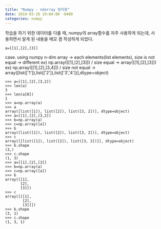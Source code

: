 ```yaml
---
title: "Numpy - ndarray 정리용"
date: 2019-03-26 19:04:00 -0400
categories: numpy
---
```


학습을 하기 위한 데이터를 다룰 때, numpy의 array함수를 자주 사용하게 되는데,
사용하면서 알게 된 내용을 메모 겸 작성하게 되었다.

```
a=[[1],[2],[3]]
```


case. using numpy n-dim array -> each elements(list elements), size is not equal -> different
ex) np.array([[1],[2],[3]]) / size equal -> array([[1],[2],[3]])
ex) np.array([[1],[2],[3,4]]) / size not equal -> array([list(['1']),list(['2']),list(['3','4'])],dtype=object)

```
>>> a=[[1],[2],[3,2]]
>>> len(a)
3
>>> len(a[0])
1
>>> a=np.array(a)
>>> a
array([list([1]), list([2]), list([3, 2])], dtype=object)
>>> a=[[1],[2],[3,2]]
>>> b=np.array(a)
>>> c=np.array([a])
>>> b
array([list([1]), list([2]), list([3, 2])], dtype=object)
>>> c
array([[list([1]), list([2]), list([3, 2])]], dtype=object)
>>> b.shape
(3,)
>>> c.shape
(1, 3)
>>> a=[[1],[2],[3]]
>>> b=np.array(a)
>>> c=np.array([a])
>>> b
array([[1],
       [2],
       [3]])
>>> c
array([[[1],
        [2],
        [3]]])
>>> b.shape
(3, 1)
>>> c.shape
(1, 3, 1)

```
